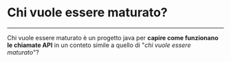 # Chi vuole essere maturato?
---
Chi vuole essere maturato è un progetto java per **capire come funzionano le chiamate API**
in un conteto simile a quello di "_chi vuole essere maturato_"?

